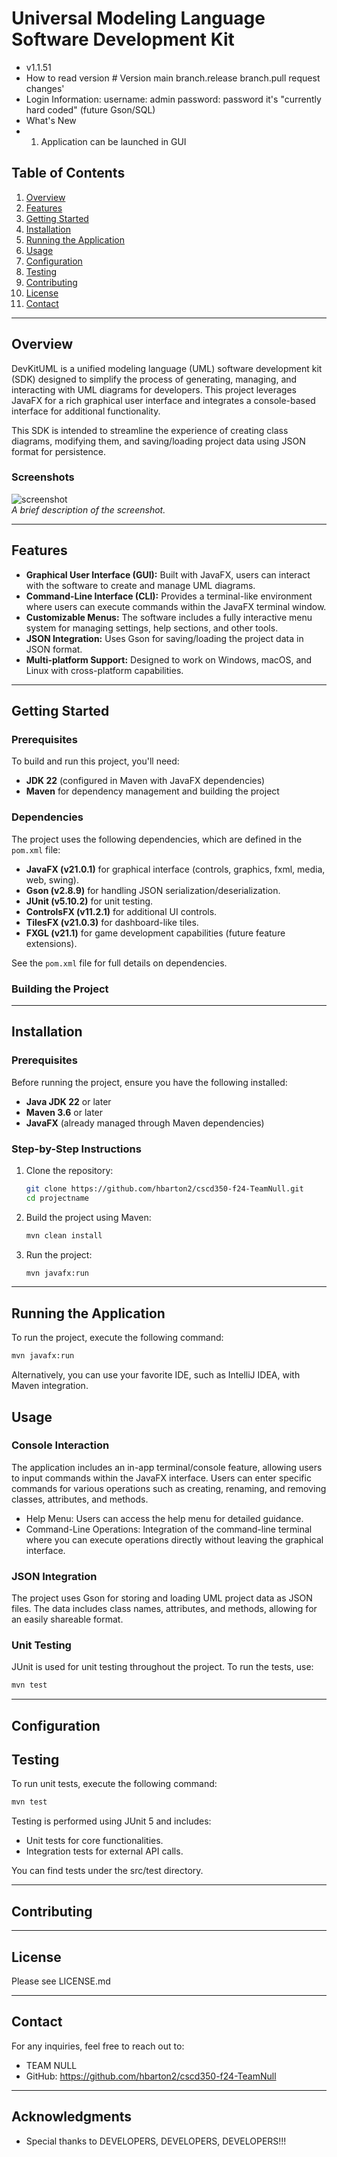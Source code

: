 # Universal Modeling Language Software Development Kit

* v1.1.51
* How to read version # Version main branch.release branch.pull request changes'
* Login Information: username: admin password: password it's "currently hard coded" (future Gson/SQL)
* What's New
* 1. Application can be launched in GUI

## Table of Contents
1. [Overview](#overview)
2. [Features](#features)
3. [Getting Started](#getting-started)
4. [Installation](#installation)
5. [Running the Application](#running-the-application)
6. [Usage](#usage)
7. [Configuration](#configuration)
8. [Testing](#testing)
9. [Contributing](#contributing)
10. [License](#license)
11. [Contact](#contact)

---

## Overview

DevKitUML is a unified modeling language (UML) software development kit (SDK) designed to simplify the process of generating, managing, and interacting with UML diagrams for developers. This project leverages JavaFX for a rich graphical user interface and integrates a console-based interface for additional functionality.

This SDK is intended to streamline the experience of creating class diagrams, modifying them, and saving/loading project data using JSON format for persistence.


### Screenshots

![screenshot](path/to/screenshot.png)  
_A brief description of the screenshot._

---

## Features

- **Graphical User Interface (GUI):** Built with JavaFX, users can interact with the software to create and manage UML diagrams.
- **Command-Line Interface (CLI):** Provides a terminal-like environment where users can execute commands within the JavaFX terminal window.
- **Customizable Menus:** The software includes a fully interactive menu system for managing settings, help sections, and other tools.
- **JSON Integration:** Uses Gson for saving/loading the project data in JSON format.
- **Multi-platform Support:** Designed to work on Windows, macOS, and Linux with cross-platform capabilities.

---

## Getting Started

### Prerequisites

To build and run this project, you'll need:

- **JDK 22** (configured in Maven with JavaFX dependencies)
- **Maven** for dependency management and building the project

### Dependencies

The project uses the following dependencies, which are defined in the `pom.xml` file:

- **JavaFX (v21.0.1)** for graphical interface (controls, graphics, fxml, media, web, swing).
- **Gson (v2.8.9)** for handling JSON serialization/deserialization.
- **JUnit (v5.10.2)** for unit testing.
- **ControlsFX (v11.2.1)** for additional UI controls.
- **TilesFX (v21.0.3)** for dashboard-like tiles.
- **FXGL (v21.1)** for game development capabilities (future feature extensions).

See the `pom.xml` file for full details on dependencies.

### Building the Project

<!--You can build the project using Maven. From the project root directory, run:

```bash
mvn clean install
```
-->
---

## Installation

### Prerequisites

Before running the project, ensure you have the following installed:

- **Java JDK 22** or later
- **Maven 3.6** or later
- **JavaFX** (already managed through Maven dependencies)

### Step-by-Step Instructions

1. Clone the repository:
   ```bash
   git clone https://github.com/hbarton2/cscd350-f24-TeamNull.git
   cd projectname
2. Build the project using Maven:
   ```bash
   mvn clean install
3. Run the project:
   ```bash
   mvn javafx:run

---

## Running the Application
To run the project, execute the following command:

```bash
mvn javafx:run
```
Alternatively, you can use your favorite IDE, such as IntelliJ IDEA, with Maven integration.

## Usage
### Console Interaction 
The application includes an in-app terminal/console feature, allowing users to input commands within the JavaFX interface. Users can enter specific commands for various operations such as creating, renaming, and removing classes, attributes, and methods.

- Help Menu: Users can access the help menu for detailed guidance.
- Command-Line Operations: Integration of the command-line terminal where you can execute operations directly without leaving the graphical interface.

### JSON Integration
The project uses Gson for storing and loading UML project data as JSON files. The data includes class names, attributes, and methods, allowing for an easily shareable format.

### Unit Testing
JUnit is used for unit testing throughout the project. To run the tests, use:

```bash
mvn test
```
---

## Configuration
<!--
Configuration files can be found under the /config directory. You can customize the following:
- config.properties: Contains default application settings (e.g., UI themes, API keys, etc.).
- logback.xml: Logging configuration for controlling log levels and outputs.


### Example Configuration
```bash
theme=dark
api_key=your-api-key
default_airport_code=JFK
```
---
-->

## Testing
To run unit tests, execute the following command:
```bash
mvn test
```
Testing is performed using JUnit 5 and includes:
- Unit tests for core functionalities.
- Integration tests for external API calls.

You can find tests under the src/test directory.

---

## Contributing

<!--
We welcome contributions! Here's how you can help:
1. Fork the repository.
2. Create a new branch:
   ```bash
   git checkout -b feature-name
3. Commit your changes:
   ```bash
   git commit -m 'Add some feature'
4. Push to the branch:
   ```bash
   git push origin feature-name
5.Open a Pull Request.

Please follow our contribution guidelines for more details.
-->
---

## License
Please see LICENSE.md

---

## Contact

For any inquiries, feel free to reach out to:

- TEAM NULL
- GitHub: https://github.com/hbarton2/cscd350-f24-TeamNull

---

## Acknowledgments
- Special thanks to DEVELOPERS, DEVELOPERS, DEVELOPERS!!!




